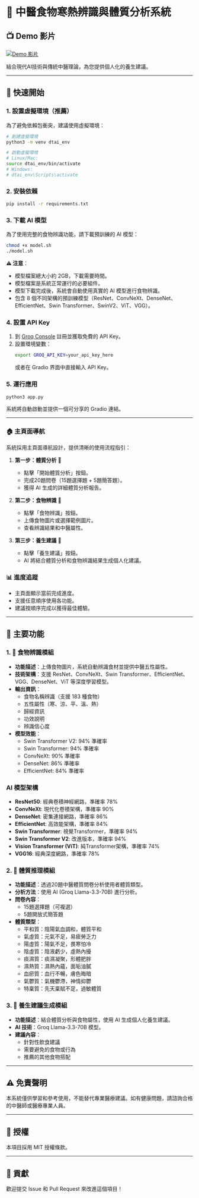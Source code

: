 # 🏥 中醫食物寒熱辨識與體質分析系統

## 📺 Demo 影片
[![Demo 影片](https://img.shields.io/badge/YouTube-Demo%20影片-red?style=for-the-badge&logo=youtube)](https://www.youtube.com/watch?v=qI0ZI-kMEPA)

結合現代AI技術與傳統中醫理論，為您提供個人化的養生建議。

---

## 🚀 快速開始

### 1. 設置虛擬環境（推薦）
為了避免依賴包衝突，建議使用虛擬環境：

```bash
# 創建虛擬環境
python3 -m venv dtai_env

# 啟動虛擬環境
# Linux/Mac:
source dtai_env/bin/activate
# Windows:
# dtai_env\Scripts\activate
```

### 2. 安裝依賴
```bash
pip install -r requirements.txt
```

### 3. 下載 AI 模型
為了使用完整的食物辨識功能，請下載預訓練的 AI 模型：

```bash
chmod +x model.sh
./model.sh
```

**⚠️ 注意**：
- 模型檔案總大小約 2GB，下載需要時間。
- 模型檔案是系統正常運行的必要組件。
- 模型下載完成後，系統會自動使用真實的 AI 模型進行食物辨識。
- 包含 8 個不同架構的預訓練模型（ResNet、ConvNeXt、DenseNet、EfficientNet、Swin Transformer、SwinV2、ViT、VGG）。

### 4. 設置 API Key
1. 到 [Groq Console](https://console.groq.com/) 註冊並獲取免費的 API Key。
2. 設置環境變數：
   ```bash
   export GROQ_API_KEY=your_api_key_here
   ```
   或者在 Gradio 界面中直接輸入 API Key。

### 5. 運行應用
```bash
python3 app.py
```

系統將自動啟動並提供一個可分享的 Gradio 連結。

---

### 🏠 主頁面導航

系統採用主頁面導航設計，提供清晰的使用流程指引：

1.  **第一步：體質分析** 🏥
    *   點擊「開始體質分析」按鈕。
    *   完成20題問卷（15題選擇題 + 5題簡答題）。
    *   獲得 AI 生成的詳細體質分析報告。

2.  **第二步：食物辨識** 🍎
    *   點擊「食物辨識」按鈕。
    *   上傳食物圖片或選擇範例圖片。
    *   查看辨識結果和中醫屬性。

3.  **第三步：養生建議** 🌿
    *   點擊「養生建議」按鈕。
    *   AI 將結合體質分析和食物辨識結果生成個人化建議。

### 📊 進度追蹤

*   主頁面顯示當前完成進度。
*   支援任意順序使用各功能。
*   建議按順序完成以獲得最佳體驗。

---

## 🌟 主要功能

### 1. 🍎 食物辨識模組

*   **功能描述**：上傳食物圖片，系統自動辨識食材並提供中醫五性屬性。
*   **技術架構**：支援 ResNet、ConvNeXt、Swin Transformer、EfficientNet、VGG、DenseNet、ViT 等深度學習模型。
*   **輸出資訊**：
    *   食物名稱辨識（支援 183 種食物）
    *   五性屬性（寒、涼、平、溫、熱）
    *   歸經資訊
    *   功效說明
    *   辨識信心度
*   **模型效能**：
    *   Swin Transformer V2: 94% 準確率
    *   Swin Transformer: 94% 準確率
    *   ConvNeXt: 90% 準確率
    *   DenseNet: 86% 準確率
    *   EfficientNet: 84% 準確率

### AI 模型架構
*   **ResNet50**: 經典卷積神經網路，準確率 78%
*   **ConvNeXt**: 現代化卷積架構，準確率 90%
*   **DenseNet**: 密集連接網路，準確率 86%
*   **EfficientNet**: 高效能架構，準確率 84%
*   **Swin Transformer**: 視覺Transformer，準確率 94%
*   **Swin Transformer V2**: 改進版本，準確率 94%
*   **Vision Transformer (ViT)**: 純Transformer架構，準確率 74%
*   **VGG16**: 經典深度網路，準確率 78%

### 2. 🏥 體質推理模組

*   **功能描述**：透過20題中醫體質問卷分析使用者體質類型。
*   **分析方法**：使用 AI (Groq Llama-3.3-70B) 進行分析。
*   **問卷內容**：
    *   15題選擇題（可複選）
    *   5題開放式簡答題
*   **體質類型**：
    *   平和質：陰陽氣血調和，體質平和
    *   氣虛質：元氣不足，易疲勞乏力
    *   陽虛質：陽氣不足，畏寒怕冷
    *   陰虛質：陰液虧少，虛熱內擾
    *   痰濕質：痰濕凝聚，形體肥胖
    *   濕熱質：濕熱內蘊，面垢油膩
    *   血瘀質：血行不暢，膚色晦暗
    *   氣鬱質：氣機鬱滯，神情抑鬱
    *   特稟質：先天稟賦不足，過敏體質

### 3. 🌿 養生建議生成模組

*   **功能描述**：結合體質分析與食物屬性，使用 AI 生成個人化養生建議。
*   **AI 技術**：Groq Llama-3.3-70B 模型。
*   **建議內容**：
    *   針對性飲食建議
    *   需要避免的食物或行為
    *   推薦的其他食物搭配
---

## ⚠️ 免責聲明

本系統僅供學習和參考使用，不能替代專業醫療建議。如有健康問題，請諮詢合格的中醫師或醫療專業人員。

---

## 📄 授權

本項目採用 MIT 授權條款。

---

## 🤝 貢獻

歡迎提交 Issue 和 Pull Request 來改進這個項目！